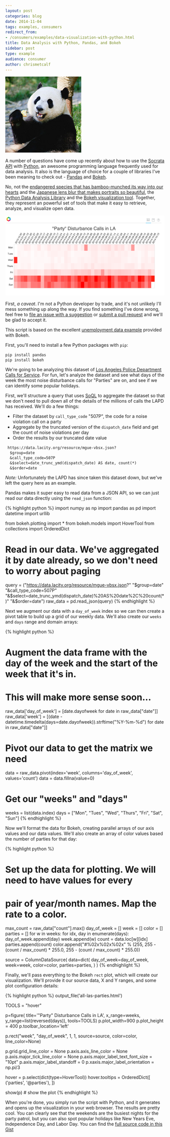 ```yaml
---
layout: post
categories: blog
date: 2014-11-04
tags: examples, consumers
redirect_from:
- /consumers/examples/data-visualization-with-python.html
title: Data Analysis with Python, Pandas, and Bokeh
sidebar: post
type: example
audience: consumer
author: chrismetcalf
---
```


<a href="https://www.flickr.com/photos/digitalstory/2679911705/"><img class="pull-right img-rounded" src="/img/panda.jpg" alt="Pandas!" /></a>

A number of questions have come up recently about how to use the [Socrata API](http://dev.socrata.com) with [Python](http://www.python.org), an awesome programming language frequently used for data analysis. It also is the language of choice for a couple of libraries I've been meaning to check out - [Pandas](http://pandas.pydata.org/) and [Bokeh](http://bokeh.pydata.org/).

No, not the [endangered species that has bamboo-munched its way into our hearts](https://en.wikipedia.org/wiki/Giant_panda) and the [Japanese lens blur that makes portraits so beautiful](http://en.wikipedia.org/wiki/Bokeh), the [Python Data Analysis Library](http://pandas.pydata.org/) and the [Bokeh visualization tool](http://bokeh.pydata.org/). Together, they represent an powerful set of tools that make it easy to retrieve, analyze, and visualize open data.

![All LA's Parties](/img/all-las-parties.png)

<div class="alert alert-info">
  <p>First, <em>a caveat</em>. I'm not a Python developer by trade, and it's not unlikely I'll mess something up along the way. If you find something I've done wrong, feel free to <a href="http://github.com/socrata/dev.socrata.com/issues/new">file an issue with a suggestion</a> or <a href="/contributing.html">submit a pull request</a> and we'll be glad to accept it.</p>
  <p>This script is based on the excellent <a href="http://bokeh.pydata.org/docs/gallery/unemployment.html">unemployment data example</a> provided with Bokeh.</p>
</div>

First, you'll need to install a few Python packages with `pip`:
    
    pip install pandas
    pip install bokeh

We're going to be analyzing this dataset of [Los Angeles Police Department Calls for Service](https://data.lacity.org/A-Safe-City/LAPD-Calls-for-Service-YTD-2014/mgue-vbsx). For fun, let's analyze the dataset and see what days of the week the most noise disturbance calls for "Parties" are on, and see if we can identify some popular holidays.

First, we'll structure a query that uses [SoQL](/docs/queries/) to aggregate the dataset so that we don't need to pull down all of the details of the millions of calls the LAPD has received. We'll do a few things:

- Filter the dataset by `call_type_code` "507P", the code for a noise violation call on a party
- Aggregate by the truncated version of the `dispatch_date` field and get the count of noise violations per day
- Order the results by our truncated date value

<pre><code> https://data.lacity.org/resource/mgue-vbsx.json?
  $group=date
  &call_type_code=507P
  &$select=date_trunc_ymd(dispatch_date) AS date, count(&#42;)
  &$order=date
</code></pre>

<div class="alert alert-info">
  <p><em>Note:</em> Unfortunately the LAPD has since taken this dataset down, but we've left the query here as an example.</p>
</div>

Pandas makes it super easy to read data from a JSON API, so we can just read our data directly using the `read_json` function:

{% highlight python %}
import numpy as np
import pandas as pd
import datetime
import urllib
 
from bokeh.plotting import *
from bokeh.models import HoverTool
from collections import OrderedDict
 
# Read in our data. We've aggregated it by date already, so we don't need to worry about paging
query = ("https://data.lacity.org/resource/mgue-vbsx.json?"
    "$group=date"
    "&call_type_code=507P"
    "&$select=date_trunc_ymd(dispatch_date)%20AS%20date%2C%20count(*)"
    "&$order=date")
raw_data = pd.read_json(query)
{% endhighlight %}

Next we augment our data with a `day_of_week` index so we can then create a pivot table to build up a grid of our weekly data. We'll also create our `weeks` and `days` range and domain arrays:

{% highlight python %}
# Augment the data frame with the day of the week and the start of the week that it's in.
# This will make more sense soon...
raw_data['day_of_week'] = [date.dayofweek for date in raw_data["date"]]
raw_data['week'] = [(date - datetime.timedelta(days=date.dayofweek)).strftime("%Y-%m-%d") for date in raw_data["date"]]
 
# Pivot our data to get the matrix we need
data = raw_data.pivot(index='week', columns='day_of_week', values='count')
data = data.fillna(value=0)
 
# Get our "weeks" and "days"
weeks = list(data.index)
days = ["Mon", "Tues", "Wed", "Thurs", "Fri", "Sat", "Sun"]
{% endhighlight %}

Now we'll format the data for Bokeh, creating parallel arrays of our axis values and our data values. We'll also create an array of color values based the number of parties for that day:

{% highlight python %}
# Set up the data for plotting. We will need to have values for every
# pair of year/month names. Map the rate to a color.
max_count = raw_data["count"].max()
day_of_week = []
week = []
color = []
parties = []
for w in weeks:
    for idx, day in enumerate(days):
        day_of_week.append(day)
        week.append(w)
        count = data.loc[w][idx]
        parties.append(count)
        color.append("#%02x%02x%02x" % (255, 255 - (count / max_count) * 255.0, 255 - (count / max_count) * 255.0))
 
source = ColumnDataSource(
    data=dict(
        day_of_week=day_of_week,
        week=week,
        color=color,
        parties=parties,
    )
)
{% endhighlight %}

Finally, we'll pass everything to the Bokeh `rect` plot, which will create our visualization. We'll provide it our source data, X and Y ranges, and some plot configuration details:

{% highlight python %}
output_file('all-las-parties.html')
 
TOOLS = "hover"

p=figure(
    title='\"Party\" Disturbance Calls in LA', 
    x_range=weeks, 
    y_range=list(reversed(days)),
    tools=TOOLS)
p.plot_width=900
p.plot_height = 400
p.toolbar_location='left'

p.rect("week", "day_of_week", 1, 1, source=source, color=color, line_color=None)

p.grid.grid_line_color = None
p.axis.axis_line_color = None
p.axis.major_tick_line_color = None
p.axis.major_label_text_font_size = "10pt"
p.axis.major_label_standoff = 0
p.xaxis.major_label_orientation = np.pi/3

hover = p.select(dict(type=HoverTool))
hover.tooltips = OrderedDict([
    ('parties', '@parties'),
])

show(p) # show the plot
{% endhighlight %}

When you're done, you simply run the script with Python, and it generates and opens up the visualization in your web browser. The results are pretty cool. You can clearly see that the weekends are the busiest nights for the party patrol, but you can also spot popular holidays like New Years Eve, Independence Day, and Labor Day. You can find the [full source code in this Gist](https://gist.github.com/chrismetcalf/984fcf38dd90efbce94a)
